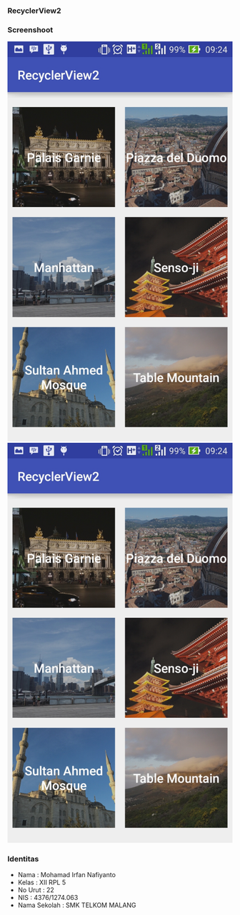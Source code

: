 ### RecyclerView2

### Screenshoot
![RecyclerView2](RecyclerView2_1.jpg)
![RecyclerView2](RecyclerView2_2.jpg)

### Identitas
* Nama : Mohamad Irfan Nafiyanto
* Kelas : XII RPL 5
* No Urut : 22
* NIS : 4376/1274.063
* Nama Sekolah : SMK TELKOM MALANG
